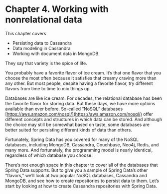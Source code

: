 # Chapter 4. Working with nonrelational data

This chapter covers

* Persisting data to Cassandra
* Data modeling in Cassandra
* Working with document data in MongoDB

They say that variety is the spice of life.

You probably have a favorite flavor of ice cream. It’s that one flavor that you choose the most often because it satisfies that creamy craving more than any other. But most people, despite having a favorite flavor, try different flavors from time to time to mix things up.

Databases are like ice cream. For decades, the relational database has been the favorite flavor for storing data. But these days, we have more options available than ever before. So-called “NoSQL” databases [https://aws.amazon.com/nosql/](https://aws.amazon.com/nosql/) offer different concepts and structures in which data can be stored. And although the choice may still be somewhat based on taste, some databases are better suited for persisting different kinds of data than others.

Fortunately, Spring Data has you covered for many of the NoSQL databases, including MongoDB, Cassandra, Couchbase, Neo4j, Redis, and many more. And fortunately, the programming model is nearly identical, regardless of which database you choose.

There’s not enough space in this chapter to cover all of the databases that Spring Data supports. But to give you a sample of Spring Data’s other “flavors,” we’ll look at two popular NoSQL databases, Cassandra and MongoDB, and see how to create repositories to persist data to them. Let’s start by looking at how to create Cassandra repositories with Spring Data.



